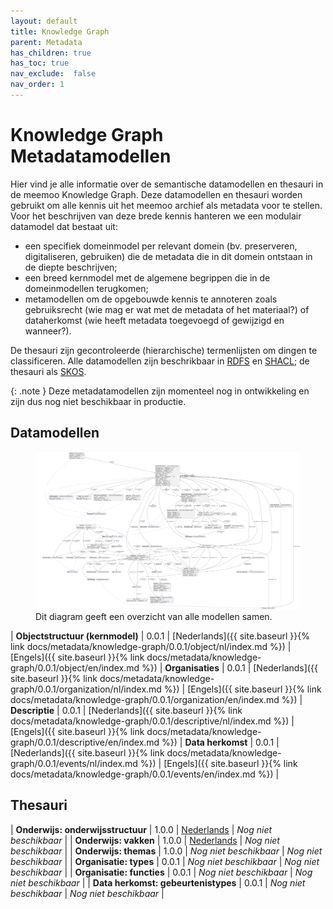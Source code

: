 ```yaml
---
layout: default
title: Knowledge Graph
parent: Metadata
has_children: true
has_toc: true
nav_exclude:  false
nav_order: 1
---
```


# Knowledge Graph Metadatamodellen

Hier vind je alle informatie over de semantische datamodellen en thesauri in de meemoo Knowledge Graph.
Deze datamodellen en thesauri worden gebruikt om alle kennis uit het meemoo archief als metadata voor te stellen.
Voor het beschrijven van deze brede kennis hanteren we een modulair datamodel dat bestaat uit:

- een specifiek domeinmodel per relevant domein (bv. preserveren, digitaliseren, gebruiken) die de metadata die in dit domein ontstaan in de diepte beschrijven;
- een breed kernmodel met de algemene begrippen die in de domeinmodellen terugkomen;
- metamodellen om de opgebouwde kennis te annoteren zoals gebruiksrecht (wie mag er wat met de metadata of het materiaal?) of dataherkomst (wie heeft metadata toegevoegd of gewijzigd en wanneer?).

De thesauri zijn gecontroleerde (hierarchische) termenlijsten om dingen te classificeren.
Alle datamodellen zijn beschrikbaar in [RDFS](https://www.w3.org/TR/rdf-schema/) en [SHACL](https://www.w3.org/TR/shacl/); de thesauri als [SKOS](https://www.w3.org/TR/skos-reference/).

{: .note }
Deze metadatamodellen zijn momenteel nog in ontwikkeling en zijn dus nog niet beschikbaar in productie.



## Datamodellen


<figure>
    <div class="zoom">
        <a href="0.0.1/all/nl/all-diagram.svg" target="_blank" rel="noopener noreferrer">
            <img src="0.0.1/all/nl/all-diagram.svg" />
        </a>
    </div>
    <figcaption>Dit diagram geeft een overzicht van alle modellen samen.</figcaption>
</figure>



| **Objectstructuur (kernmodel)** | 0.0.1 | [Nederlands]({{ site.baseurl }}{% link docs/metadata/knowledge-graph/0.0.1/object/nl/index.md %}) | [Engels]({{ site.baseurl }}{% link docs/metadata/knowledge-graph/0.0.1/object/en/index.md %})
| **Organisaties** | 0.0.1 | [Nederlands]({{ site.baseurl }}{% link docs/metadata/knowledge-graph/0.0.1/organization/nl/index.md %}) | [Engels]({{ site.baseurl }}{% link docs/metadata/knowledge-graph/0.0.1/organization/en/index.md %})
| **Descriptie** | 0.0.1 | [Nederlands]({{ site.baseurl }}{% link docs/metadata/knowledge-graph/0.0.1/descriptive/nl/index.md %}) | [Engels]({{ site.baseurl }}{% link docs/metadata/knowledge-graph/0.0.1/descriptive/en/index.md %})
| **Data herkomst** | 0.0.1 | [Nederlands]({{ site.baseurl }}{% link docs/metadata/knowledge-graph/0.0.1/events/nl/index.md %}) | [Engels]({{ site.baseurl }}{% link docs/metadata/knowledge-graph/0.0.1/events/en/index.md %}) |

## Thesauri

| **Onderwijs: onderwijsstructuur** | 1.0.0 | [Nederlands](https://w3id.org/onderwijs-vlaanderen/id/structuur/) | _Nog niet beschikbaar_ |
| **Onderwijs: vakken** | 1.0.0 | [Nederlands](https://w3id.org/onderwijs-vlaanderen/id/vak/) | _Nog niet beschikbaar_ |
| **Onderwijs: themas** | 1.0.0 | _Nog niet beschikbaar_ | _Nog niet beschikbaar_ |
| **Organisatie: types** | 0.0.1 | _Nog niet beschikbaar_ | _Nog niet beschikbaar_ |
| **Organisatie: functies** | 0.0.1 | _Nog niet beschikbaar_ | _Nog niet beschikbaar_ |
| **Data herkomst: gebeurtenistypes** | 0.0.1 | _Nog niet beschikbaar_ | _Nog niet beschikbaar_ |

<style>
.zoom > svg {
    width: 100%;
    height: auto;
    background-color: #fff;
}
.zoom { transition: transform ease-in-out 0.2s; }
.zoom:hover { transform: scale(2.0); }
</style>